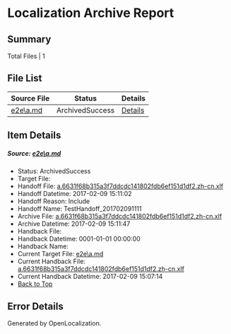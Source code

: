 # <a name='report-top'></a> Localization Archive Report

## Summary
 Total Files | 1

## File List
 Source File | Status | Details 
 ----------- | ------ | ------- 
 [e2e\a.md](https://github.com/OpenLocalizationTestOrg/ol-test0/blob/874f85f2a90d42b27de00a9c64f4e09c28c0aa68/e2e/a.md) | ArchivedSuccess | [Details](#1080a5178b5d0c21acd6bb8773d46a5be4adb5121)

## Item Details
##### <a name='1080a5178b5d0c21acd6bb8773d46a5be4adb5121'></a> Source: [e2e\a.md](https://github.com/OpenLocalizationTestOrg/ol-test0/blob/874f85f2a90d42b27de00a9c64f4e09c28c0aa68/e2e/a.md)
* Status: ArchivedSuccess
* Target File: 
* Handoff File: [a.6631f68b315a3f7ddcdc141802fdb6ef151d1df2.zh-cn.xlf](https://github.com/OpenLocalizationTestOrg/ol-test0-handoff/blob/e37e2638a0fe5a5c1b0b19d23ba50fa32a551833/ol-handoff/OpenLocalizationTestOrg/ol-test0-zhcn/shujia/ht/a.6631f68b315a3f7ddcdc141802fdb6ef151d1df2.zh-cn.xlf)
* Handoff Datetime: 2017-02-09 15:11:02
* Handoff Reason: Include
* Handoff Name: TestHandoff_201702091111
* Archive File: [a.6631f68b315a3f7ddcdc141802fdb6ef151d1df2.zh-cn.xlf](https://github.com/OpenLocalizationTestOrg/ol-test0-handoff/blob/e77c4634ef221500d149941076f0e1269e5e9030/ol-archive/OpenLocalizationTestOrg/ol-test0-zhcn/shujia/ht/a.6631f68b315a3f7ddcdc141802fdb6ef151d1df2.zh-cn.xlf)
* Archive Datetime: 2017-02-09 15:11:47
* Handback File: 
* Handback Datetime: 0001-01-01 00:00:00
* Handback Name: 
* Current Target File: [e2e\a.md](https://github.com/OpenLocalizationTestOrg/ol-test0-zhcn/blob/9e2857e78853c2ba06904492b610af519d06d8f6/e2e/a.md)
* Current Handback File: [a.6631f68b315a3f7ddcdc141802fdb6ef151d1df2.zh-cn.xlf](https://github.com/OpenLocalizationTestOrg/ol-test0-handback/blob/75253fadf2f47903a0b5fa8b9844a64ad253d098/ol-handback/OpenLocalizationTestOrg/ol-test0-zhcn/shujia/ht/a.6631f68b315a3f7ddcdc141802fdb6ef151d1df2.zh-cn.xlf)
* Current Handback Datetime: 2017-02-09 15:07:14
* [Back to Top](#report-top)


## Error Details

Generated by OpenLocalization.
